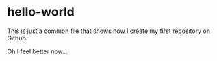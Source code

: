 # hello-world
This is just a common file that shows how I create my first repository on Github.

Oh I feel better now...
